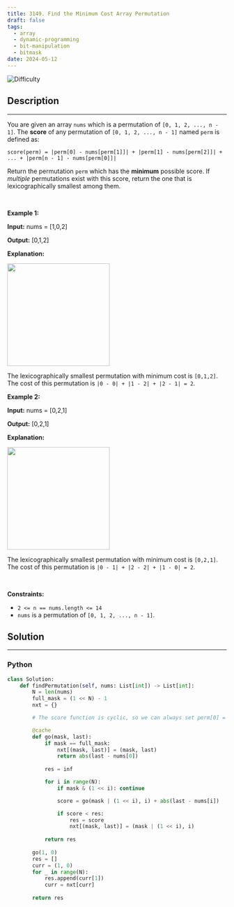 ```yaml
---
title: 3149. Find the Minimum Cost Array Permutation
draft: false
tags: 
  - array
  - dynamic-programming
  - bit-manipulation
  - bitmask
date: 2024-05-12
---
```


![Difficulty](https://img.shields.io/badge/Difficulty-Hard-blue.svg)

## Description

---
<p>You are given an array <code>nums</code> which is a <span data-keyword="permutation">permutation</span> of <code>[0, 1, 2, ..., n - 1]</code>. The <strong>score</strong> of any permutation of <code>[0, 1, 2, ..., n - 1]</code> named <code>perm</code> is defined as:</p>

<p><code>score(perm) = |perm[0] - nums[perm[1]]| + |perm[1] - nums[perm[2]]| + ... + |perm[n - 1] - nums[perm[0]]|</code></p>

<p>Return the permutation <code>perm</code> which has the <strong>minimum</strong> possible score. If <em>multiple</em> permutations exist with this score, return the one that is <span data-keyword="lexicographically-smaller-array">lexicographically smallest</span> among them.</p>

<p>&nbsp;</p>
<p><strong class="example">Example 1:</strong></p>

<div class="example-block">
<p><strong>Input:</strong> <span class="example-io">nums = [1,0,2]</span></p>

<p><strong>Output:</strong> <span class="example-io">[0,1,2]</span></p>

<p><strong>Explanation:</strong></p>

<p><strong><img alt="" src="https://assets.leetcode.com/uploads/2024/04/04/example0gif.gif" style="width: 235px; height: 235px;" /></strong></p>

<p>The lexicographically smallest permutation with minimum cost is <code>[0,1,2]</code>. The cost of this permutation is <code>|0 - 0| + |1 - 2| + |2 - 1| = 2</code>.</p>
</div>

<p><strong class="example">Example 2:</strong></p>

<div class="example-block">
<p><strong>Input:</strong> <span class="example-io">nums = [0,2,1]</span></p>

<p><strong>Output:</strong> <span class="example-io">[0,2,1]</span></p>

<p><strong>Explanation:</strong></p>

<p><strong><img alt="" src="https://assets.leetcode.com/uploads/2024/04/04/example1gif.gif" style="width: 235px; height: 235px;" /></strong></p>

<p>The lexicographically smallest permutation with minimum cost is <code>[0,2,1]</code>. The cost of this permutation is <code>|0 - 1| + |2 - 2| + |1 - 0| = 2</code>.</p>
</div>

<p>&nbsp;</p>
<p><strong>Constraints:</strong></p>

<ul>
	<li><code>2 &lt;= n == nums.length &lt;= 14</code></li>
	<li><code>nums</code> is a permutation of <code>[0, 1, 2, ..., n - 1]</code>.</li>
</ul>


## Solution

---
### Python
``` py title='find-the-minimum-cost-array-permutation'
class Solution:
    def findPermutation(self, nums: List[int]) -> List[int]:
        N = len(nums)
        full_mask = (1 << N) - 1
        nxt = {}

        # The score function is cyclic, so we can always set perm[0] = 0 for the smallest lexical order.

        @cache
        def go(mask, last):
            if mask == full_mask:
                nxt[(mask, last)] = (mask, last)
                return abs(last - nums[0])
            
            res = inf

            for i in range(N):
                if mask & (1 << i): continue

                score = go(mask | (1 << i), i) + abs(last - nums[i])

                if score < res:
                    res = score
                    nxt[(mask, last)] = (mask | (1 << i), i)
            
            return res
        
        go(1, 0)
        res = []
        curr = (1, 0)
        for _ in range(N):
            res.append(curr[1])
            curr = nxt[curr]
        
        return res



```

